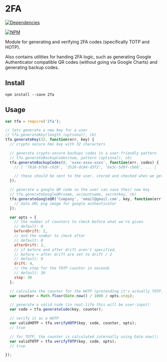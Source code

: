 # 2FA

[![Dependencies](https://david-dm.org/simontabor/2fa.svg)](https://david-dm.org/simontabor/2fa)

[![NPM](https://nodei.co/npm/2fa.png?downloads=true&downloadRank=true&stars=true)](https://www.npmjs.com/package/2fa)

Module for generating and verifying 2FA codes (specifically TOTP and HOTP).

Also contains utilities for handing 2FA logic, such as generating Google Authenticator compatible QR codes (without going via Google Charts) and generating backup codes.

## Install
```
npm install --save 2fa
```

## Usage

```js
var tfa = require('2fa');

// lets generate a new key for a user
// tfa.generateKey(length (optional), cb)
tfa.generateKey(32, function(err, key) {
  // crypto secure hex key with 32 characters

  // generate crypto-secure backups codes in a user-friendly pattern
  // tfa.generateBackupCodes(num, pattern (optional), cb)
  tfa.generateBackupCodes(8, 'xxxx-xxxx-xxxx', function(err, codes) {
    // [ '7818-b7b8-c928', '3526-dc04-d3f2', 'be3c-5d9f-cb68', ... ]

    // these should be sent to the user, stored and checked when we get a 2fa code
  });

  // generate a google QR code so the user can save their new key
  // tfa.generateGoogleQR(name, accountname, secretkey, cb)
  tfa.generateGoogleQR('Company', 'email@gmail.com', key, function(err, qr) {
    // data URL png image for google authenticator
  });

  var opts = {
    // the number of counters to check before what we're given
    // default: 0
    beforeDrift: 2,
    // and the number to check after
    // default: 0
    afterDrift: 2,
    // if before and after drift aren't specified,
    // before + after drift are set to drift / 2
    // default: 0
    drift: 4,
    // the step for the TOTP counter in seconds
    // default: 30
    step: 30
  };

  // calculate the counter for the HOTP (pretending it's actually TOTP)
  var counter = Math.floor(Date.now() / 1000 / opts.step);

  // generate a valid code (in real-life this will be user-input)
  var code = tfa.generateCode(key, counter);

  // verify it as a HOTP
  var validHOTP = tfa.verifyHOTP(key, code, counter, opts);
  // true

  // for TOTP, the counter is calculated internally using Date.now();
  var validTOTP = tfa.verifyTOTP(key, code, opts);
  // true

});
```
